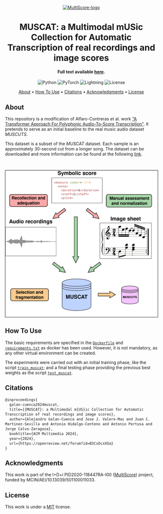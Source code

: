 <p align='center'>
  <a href='https://sites.google.com/view/multiscore-project'><img src='https://www.dlsi.ua.es/~pertusa/images/capturaMultiscore.png' alt='MultiScore-logo' height='120'></a>
</p>

<h1 align='center'>MUSCAT: a Multimodal mUSic Collection for Automatic Transcription of real recordings and image scores</h1>

<h4 align='center'>Full text available <a href='[https://ieeexplore.ieee.org/document/10447162](https://openreview.net/forum?id=B3CsOcxXOa)' target='_blank'>here</a>.</h4>

<p align='center'>
  <img src='https://img.shields.io/badge/python-3.9.0-orange' alt='Python'>
  <img src='https://img.shields.io/badge/PyTorch-%23EE4C2C.svg?style=flat&logo=PyTorch&logoColor=white' alt='PyTorch'>
  <img src='https://img.shields.io/badge/-Lightning-792ee5?logo=pytorchlightning&logoColor=white' alt='Lightning'>
  <img src='https://img.shields.io/static/v1?label=License&message=MIT&color=blue' alt='License'>
</p>

<p align='center'>
  <a href='#about'>About</a> •
  <a href='#how-to-use'>How To Use</a> •
  <a href='#citations'>Citations</a> •
  <a href='#acknowledgments'>Acknowledgments</a> •
  <a href='#license'>License</a>
</p>

## About

This repository is a modification of Alfaro-Contreras et al. work ["A Transformer Approach For Polyphonic Audio-To-Score Transcription"](https://github.com/mariaalfaroc/a2s-transformer). It pretends to serve as an initial baseline to the real music audio dataset _MUSCUTS_.

This dataset is a subset of the _MUSCAT_ dataset. Each sample is an approximately 30-second cut from a longer song. The dataset can be downloaded and more information can be found at the following [link](https://grfia.dlsi.ua.es/muscat/).

<br>

<p align="center">
  <img src="vertical_scheme_proposal.png" alt="content" style="border: 1px solid black; width: 550px;">
</p>

## How To Use

The basic requirements are specified in the [`Dockerfile`](Dockerfile) and [`requirements.txt`](requirements.txt) as docker has been used. However, it is not mandatory, as any other virtual environment can be created.

The experiments were carried out with an initial training phase, like the script [`train_muscat`](scripts/train_muscat.sh); and a final testing phase providing the previous best weights as the script [`test_muscat`](scripts/train_muscat.sh).

## Citations


```
@inproceedings{
  galan-cuenca2024muscat,
  title={{MUSCAT}: a Multimodal m{US}ic Collection for Automatic Transcription of real recordings and image scores},
  author={Alejandro Galan-Cuenca and Jose J. Valero-Mas and Juan C. Martinez-Sevilla and Antonio Hidalgo-Centeno and Antonio Pertusa and Jorge Calvo-Zaragoza},
  booktitle={ACM Multimedia 2024},
  year={2024},
  url={https://openreview.net/forum?id=B3CsOcxXOa}
}
```

## Acknowledgments

This work is part of the I+D+i PID2020-118447RA-I00 ([MultiScore](https://sites.google.com/view/multiscore-project)) project, funded by MCIN/AEI/10.13039/501100011033. 

## License

This work is under a [MIT](LICENSE) license.

